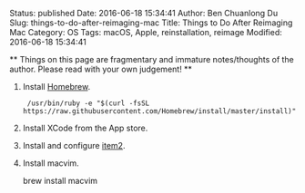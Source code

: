 Status: published
Date: 2016-06-18 15:34:41
Author: Ben Chuanlong Du
Slug: things-to-do-after-reimaging-mac
Title: Things to Do After Reimaging Mac
Category: OS
Tags: macOS, Apple, reinstallation, reimage
Modified: 2016-06-18 15:34:41

**
Things on this page are
fragmentary and immature notes/thoughts of the author.
Please read with your own judgement!
**


1. Install [Homebrew](brew.sh).

        /usr/bin/ruby -e "$(curl -fsSL https://raw.githubusercontent.com/Homebrew/install/master/install)"

2. Install XCode from the App store.

3. Install and configure [item2](http://iterm2.com/).

4. Install macvim.

    brew install macvim
